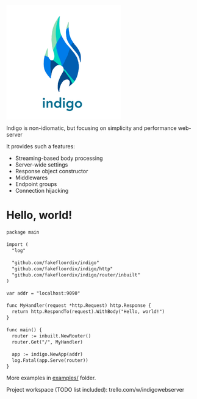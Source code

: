 <img src="logo.png" alt="drawing" width="300" align="top" title="What are you looking for?"/>

Indigo is non-idiomatic, but focusing on simplicity and performance web-server

It provides such a features:

- Streaming-based body processing
- Server-wide settings
- Response object constructor
- Middlewares
- Endpoint groups
- Connection hijacking

# Hello, world!

```golang
package main

import (
  "log"
  
  "github.com/fakefloordiv/indigo"
  "github.com/fakefloordiv/indigo/http"
  "github.com/fakefloordiv/indigo/router/inbuilt"
)

var addr = "localhost:9090"

func MyHandler(request *http.Request) http.Response {
  return http.RespondTo(request).WithBody("Hello, world!")
}

func main() {
  router := inbuilt.NewRouter()
  router.Get("/", MyHandler)

  app := indigo.NewApp(addr)
  log.Fatal(app.Serve(router))
}
```

More examples in [examples/](https://github.com/fakefloordiv/indigo/tree/master/examples) folder.

Project workspace (TODO list included): trello.com/w/indigowebserver
